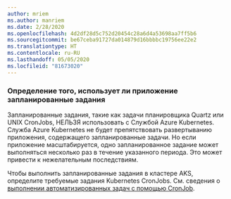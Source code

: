 ```yaml
---
author: mriem
ms.author: manriem
ms.date: 2/28/2020
ms.openlocfilehash: 4d2df28d5c752d20454c28a6d4a53698aa7ff5b6
ms.sourcegitcommit: be67ceba91727da014879d16bbbbc19756ee22e2
ms.translationtype: HT
ms.contentlocale: ru-RU
ms.lasthandoff: 05/05/2020
ms.locfileid: "81673020"
---
```

### <a name="determine-whether-your-application-relies-on-scheduled-jobs"></a>Определение того, использует ли приложение запланированные задания

Запланированные задания, такие как задачи планировщика Quartz или UNIX CronJobs, НЕЛЬЗЯ использовать с Службой Azure Kubernetes. Служба Azure Kubernetes не будет препятствовать развертыванию приложения, содержащего запланированные задачи. Но если приложение масштабируется, одно запланированное задание может выполняться несколько раз в течение указанного периода. Это может привести к нежелательным последствиям.

Чтобы выполнить запланированные задания в кластере AKS, определите требуемые задания Kubernetes CronJobs. См. сведения о [выполнении автоматизированных задач с помощью CronJob](https://kubernetes.io/docs/tasks/job/automated-tasks-with-cron-jobs/).
